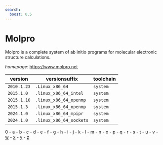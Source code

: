 ```yaml
---
search:
  boost: 0.5
---
```

# Molpro

Molpro is a complete system of ab initio programs for molecular electronic structure calculations.

*homepage*: <https://www.molpro.net>

version | versionsuffix | toolchain
--------|---------------|----------
``2010.1.23`` | ``.Linux_x86_64`` | ``system``
``2015.1.0`` | ``.linux_x86_64_intel`` | ``system``
``2015.1.10`` | ``.linux_x86_64_openmp`` | ``system``
``2015.1.3`` | ``.linux_x86_64_openmp`` | ``system``
``2024.1.0`` | ``.linux_x86_64_mpipr`` | ``system``
``2024.1.0`` | ``.linux_x86_64_sockets`` | ``system``

[0](../0/index.md) - [a](../a/index.md) - [b](../b/index.md) - [c](../c/index.md) - [d](../d/index.md) - [e](../e/index.md) - [f](../f/index.md) - [g](../g/index.md) - [h](../h/index.md) - [i](../i/index.md) - [j](../j/index.md) - [k](../k/index.md) - [l](../l/index.md) - [m](../m/index.md) - [n](../n/index.md) - [o](../o/index.md) - [p](../p/index.md) - [q](../q/index.md) - [r](../r/index.md) - [s](../s/index.md) - [t](../t/index.md) - [u](../u/index.md) - [v](../v/index.md) - [w](../w/index.md) - [x](../x/index.md) - [y](../y/index.md) - [z](../z/index.md)

